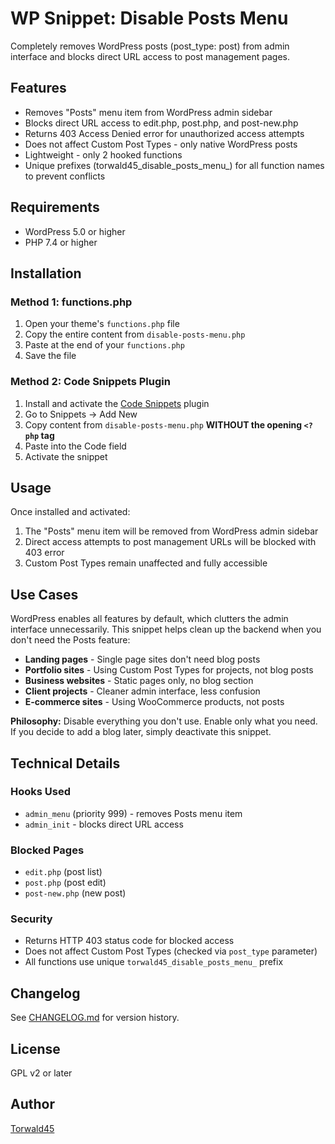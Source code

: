 # WP Snippet: Disable Posts Menu

Completely removes WordPress posts (post_type: post) from admin interface and blocks direct URL access to post management pages.

## Features

- Removes "Posts" menu item from WordPress admin sidebar
- Blocks direct URL access to edit.php, post.php, and post-new.php
- Returns 403 Access Denied error for unauthorized access attempts
- Does not affect Custom Post Types - only native WordPress posts
- Lightweight - only 2 hooked functions
- Unique prefixes (torwald45_disable_posts_menu_) for all function names to prevent conflicts

## Requirements

- WordPress 5.0 or higher
- PHP 7.4 or higher

## Installation

### Method 1: functions.php

1. Open your theme's `functions.php` file
2. Copy the entire content from `disable-posts-menu.php`
3. Paste at the end of your `functions.php`
4. Save the file

### Method 2: Code Snippets Plugin

1. Install and activate the [Code Snippets](https://wordpress.org/plugins/code-snippets/) plugin
2. Go to Snippets → Add New
3. Copy content from `disable-posts-menu.php` **WITHOUT the opening `<?php` tag**
4. Paste into the Code field
5. Activate the snippet

## Usage

Once installed and activated:

1. The "Posts" menu item will be removed from WordPress admin sidebar
2. Direct access attempts to post management URLs will be blocked with 403 error
3. Custom Post Types remain unaffected and fully accessible

## Use Cases

WordPress enables all features by default, which clutters the admin interface unnecessarily. This snippet helps clean up the backend when you don't need the Posts feature:

- **Landing pages** - Single page sites don't need blog posts
- **Portfolio sites** - Using Custom Post Types for projects, not blog posts
- **Business websites** - Static pages only, no blog section
- **Client projects** - Cleaner admin interface, less confusion
- **E-commerce sites** - Using WooCommerce products, not posts

**Philosophy:** Disable everything you don't use. Enable only what you need. If you decide to add a blog later, simply deactivate this snippet.

## Technical Details

### Hooks Used
- `admin_menu` (priority 999) - removes Posts menu item
- `admin_init` - blocks direct URL access

### Blocked Pages
- `edit.php` (post list)
- `post.php` (post edit)
- `post-new.php` (new post)

### Security
- Returns HTTP 403 status code for blocked access
- Does not affect Custom Post Types (checked via `post_type` parameter)
- All functions use unique `torwald45_disable_posts_menu_` prefix

## Changelog

See [CHANGELOG.md](CHANGELOG.md) for version history.

## License

GPL v2 or later

## Author

[Torwald45](https://github.com/Torwald45)
